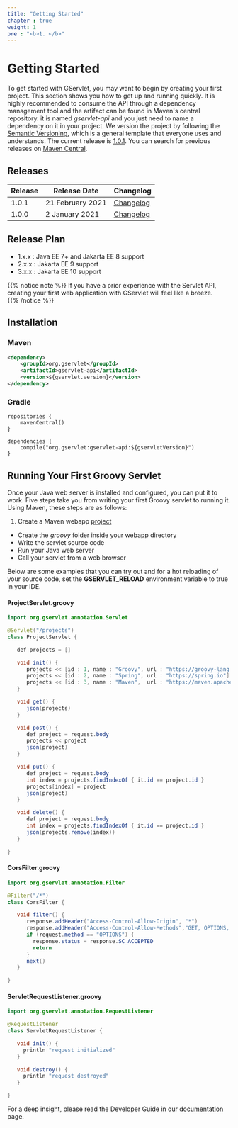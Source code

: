 ```yaml
---
title: "Getting Started"
chapter : true
weight: 1
pre : "<b>1. </b>"
---
```


# Getting Started

To get started with GServlet, you may want to begin by creating your first project. This section shows you how to get up and running quickly. It is highly recommended to consume the API through a dependency management tool and the artifact can be found in Maven's central repository. it is named _gservlet-api_ and you just need to name a dependency on it in your project. We version the project by following the [Semantic Versioning](https://semver.org), which is a general template that everyone uses and understands. The current release is [1.0.1](https://mvnrepository.com/artifact/org.gservlet/gservlet-api/1.0.1). You can search for previous releases on [Maven Central](https://mvnrepository.com/artifact/org.gservlet/gservlet-api).

## Releases

| Release     | Release Date      | Changelog                       |
| ----------- | ----------------- | -------------------------------
| 1.0.1       | 21 February 2021  | [Changelog](/changelogs/1.0.1)  |
| 1.0.0       | 2 January 2021    | [Changelog](/changelogs/1.0.0)  |

## Release Plan

* 1.x.x : Java EE 7+ and Jakarta EE 8 support
* 2.x.x : Jakarta EE 9 support
* 3.x.x : Jakarta EE 10 support

{{% notice note %}}
If you have a prior experience with the Servlet API, creating your first web application with GServlet will feel like a breeze.  
{{% /notice %}}


## Installation

### Maven

```xml
<dependency>
	<groupId>org.gservlet</groupId>
	<artifactId>gservlet-api</artifactId>
	<version>${gservlet.version}</version>
</dependency>
```

### Gradle

```
repositories {
    mavenCentral()
}

dependencies {
    compile("org.gservlet:gservlet-api:${gservletVersion}")
}
```

## Running Your First Groovy Servlet

Once your Java web server is installed and configured, you can put it to work. Five steps take you from writing your first Groovy servlet to running it. Using Maven, these steps are as follows:

1. Create a Maven webapp [project](https://maven.apache.org/archetypes/maven-archetype-webapp)
* Create the *_groovy_* folder inside your webapp directory
* Write the servlet source code
* Run your Java web server
* Call your servlet from a web browser


Below are some examples that you can try out and for a hot reloading of your source code, set the **GSERVLET_RELOAD** environment variable to true in your IDE. 
    
#### ProjectServlet.groovy

``` java
import org.gservlet.annotation.Servlet

@Servlet("/projects")
class ProjectServlet {

   def projects = []

   void init() {
      projects << [id : 1, name : "Groovy", url : "https://groovy-lang.org"]
      projects << [id : 2, name : "Spring", url : "https://spring.io"]
      projects << [id : 3, name : "Maven",  url : "https://maven.apache.org"]
   }

   void get() {
      json(projects)
   }

   void post() {
      def project = request.body
      projects << project
      json(project)
   }

   void put() {
      def project = request.body
      int index = projects.findIndexOf { it.id == project.id }
      projects[index] = project
      json(project)
   }

   void delete() {
      def project = request.body
      int index = projects.findIndexOf { it.id == project.id }
      json(projects.remove(index))
   }

}
```

#### CorsFilter.groovy

``` java
import org.gservlet.annotation.Filter

@Filter("/*")
class CorsFilter {

   void filter() {
      response.addHeader("Access-Control-Allow-Origin", "*")
      response.addHeader("Access-Control-Allow-Methods","GET, OPTIONS, HEAD, PUT, POST, DELETE")
      if (request.method == "OPTIONS") {
        response.status = response.SC_ACCEPTED
        return
      }
      next()
   }

}
```

#### ServletRequestListener.groovy

``` java 
import org.gservlet.annotation.RequestListener

@RequestListener
class ServletRequestListener {

   void init() {
     println "request initialized"
   }

   void destroy() {
     println "request destroyed"
   }

}
```

For a deep insight, please read the Developer Guide in our [documentation](/documentation) page. 